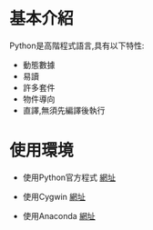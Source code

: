 # 基本介紹

Python是高階程式語言,具有以下特性:
 - 動態數據
 - 易讀
 - 許多套件
 - 物件導向
 - 直譯,無須先編譯後執行

# 使用環境

* 使用Python官方程式
[網址](https://www.python.org/)

* 使用Cygwin
[網址](https://www.cygwin.com/)

* 使用Anaconda
[網址](https://www.anaconda.com/)
